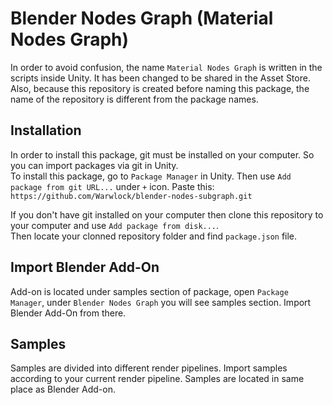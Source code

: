 # Blender Nodes Graph (Material Nodes Graph) 

In order to avoid confusion, the name `Material Nodes Graph` is written in the scripts inside Unity. It has been changed to be shared in the Asset Store.  
Also, because this repository is created before naming this package, the name of the repository is different from the package names.  

## Installation

In order to install this package, git must be installed on your computer. So you can import packages via git in Unity.  
To install this package, go to `Package Manager` in Unity. Then use `Add package from git URL...` under `+` icon. Paste this:  
`https://github.com/Warwlock/blender-nodes-subgraph.git`  
  
If you don't have git installed on your computer then clone this repository to your computer and use `Add package from disk...`.  
Then locate your clonned repository folder and find `package.json` file.  

## Import Blender Add-On

Add-on is located under samples section of package, open `Package Manager`, under `Blender Nodes Graph` you will see samples section. Import Blender Add-On from there.  

## Samples

Samples are divided into different render pipelines. Import samples according to your current render pipeline. Samples are located in same place as Blender Add-on.